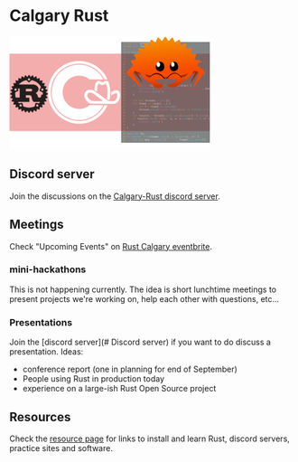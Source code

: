 # Calgary Rust

![Calgary Rust](images/Calgary-Rust-001-355x200.png "Calgary Rust")

## Discord server

Join the discussions on the [Calgary-Rust discord server](https://discord.gg/rTUEWr89).

## Meetings

Check "Upcoming Events" on [Rust Calgary eventbrite](https://www.eventbrite.ca/o/rust-calgary-63449860593).

### mini-hackathons

This is not happening currently. The idea is short lunchtime meetings to present projects we're working on, help each other with questions, etc...

### Presentations

Join the [discord server](# Discord server) if you want to do discuss a presentation. Ideas:

* conference report (one in planning for end of September)
* People using Rust in production today
* experience on a large-ish Rust Open Source project

## Resources

Check the [resource page](resources.md) for links to install and learn Rust, discord servers, practice sites and software.

